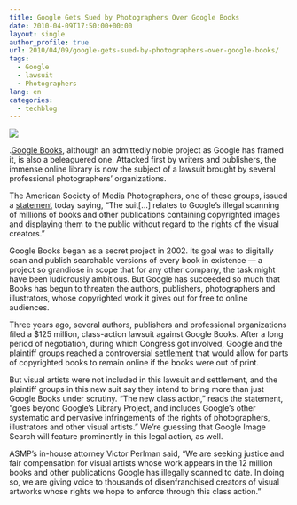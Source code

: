 ```yaml
---
title: Google Gets Sued by Photographers Over Google Books
date: 2010-04-09T17:50:00+00:00
layout: single
author_profile: true
url: 2010/04/09/google-gets-sued-by-photographers-over-google-books/
tags:
  - Google
  - lawsuit
  - Photographers
lang: en
categories: 
  - techblog
---
```

[![](http://2.bp.blogspot.com/_vaUVXcmC3OI/S79hoq66B5I/AAAAAAAAB2w/KdZhynmxASA/s1600/library-books.jpg)](http://2.bp.blogspot.com/_vaUVXcmC3OI/S79hoq66B5I/AAAAAAAAB2w/KdZhynmxASA/s1600/library-books.jpg)

.[Google Books](http://books.google.com/), although an admittedly noble project as Google has framed it, is also a beleaguered one. Attacked first by writers and publishers, the immense online library is now the subject of a lawsuit brought by several professional photographers’ organizations.

The American Society of Media Photographers, one of these groups, issued a [statement](http://asmp.org/articles/press-release-10-04-07.html) today saying, “The suit[…] relates to Google’s illegal scanning of millions of books and other publications containing copyrighted images and displaying them to the public without regard to the rights of the visual creators.”

Google Books began as a secret project in 2002. Its goal was to digitally scan and publish searchable versions of every book in existence — a project so grandiose in scope that for any other company, the task might have been ludicrously ambitious. But Google has succeeded so much that Books has begun to threaten the authors, publishers, photographers and illustrators, whose copyrighted work it gives out for free to online audiences.

Three years ago, several authors, publishers and professional organizations filed a $125 million, class-action lawsuit against Google Books. After a long period of negotiation, during which Congress got involved, Google and the plaintiff groups reached a controversial [settlement](http://www.googlebooksettlement.com/) that would allow for parts of copyrighted books to remain online if the books were out of print.

But visual artists were not included in this lawsuit and settlement, and the plaintiff groups in this new suit say they intend to bring more than just Google Books under scrutiny. “The new class action,” reads the statement, “goes beyond Google’s Library Project, and includes Google’s other systematic and pervasive infringements of the rights of photographers, illustrators and other visual artists.” We’re guessing that Google Image Search will feature prominently in this legal action, as well.

ASMP’s in-house attorney Victor Perlman said, “We are seeking justice and fair compensation for visual artists whose work appears in the 12 million books and other publications Google has illegally scanned to date. In doing so, we are giving voice to thousands of disenfranchised creators of visual artworks whose rights we hope to enforce through this class action.”